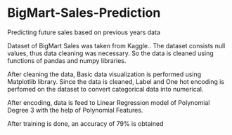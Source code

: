 # BigMart-Sales-Prediction
Predicting future sales based on previous years data

Dataset of BigMart Sales was taken from Kaggle..
The dataset consists null values, thus data cleaning was necessary. So the data is cleaned using functions of pandas and numpy libraries.

After cleaning the data, Basic data visualization is performed using Matplotlib library.
Since the data is cleaned, Label and One hot encoding is perfomed on the dataset to convert categorical data into numerical.

After encoding, data is feed to Linear Regression model of Polynomial Degree 3 with the help of Polynomial Features.

After training is done, an accuracy of 79% is obtained
